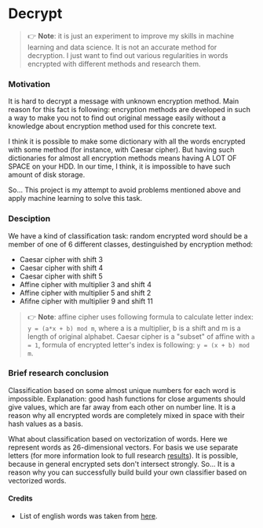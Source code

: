 # Decrypt

[results]: ./Conclusion.md
[words]: https://github.com/dwyl/english-words

> 👉 **Note**: it is just an experiment to improve my skills in machine learning and data science. It is not an accurate method for decryption. 
I just want to find out various regularities in words encrypted with different methods and research them.

### Motivation

It is hard to decrypt a message with unknown encryption method. Main reason for this fact is following: encryption methods are developed in such 
a way to make you not to find out original message easily without a knowledge about encryption method used for this concrete text.

I think it is possible to make some dictionary with all the words encrypted with some method (for instance, with Caesar cipher). But having such 
dictionaries for almost all encryption methods means having A LOT OF SPACE on your HDD. In our time, I think, it is impossible to have such 
amount of disk storage.

So... This project is my attempt to avoid problems mentioned above and apply machine learning to solve this task.

### Desciption

We have a kind of classification task: random encrypted word should be a member of one of 6 different classes, destinguished by 
encryption method:
- Caesar cipher with shift 3
- Caesar cipher with shift 4
- Caesar cipher with shift 5
- Affine cipher with multiplier 3 and shift 4
- Affine cipher with multiplier 5 and shift 2
- Afifne cipher with multiplier 9 and shift 11

> 👉 **Note**: affine cipher uses following formula to calculate letter index: `y = (a*x + b) mod m`, where a is a multiplier, b is a shift and m 
is a length of original alphabet. Caesar cipher is a "subset" of affine with `a = 1`, formula of encrypted letter's index is following: 
`y = (x + b) mod m`.

### Brief research conclusion

Classification based on some almost unique numbers for each word is impossible. Explanation: good hash functions for close arguments should give 
values, which are far away from each other on number line. It is a reason why all encrypted words are completely mixed in space with their hash 
values as a basis.

What about classification based on vectorization of words. Here we represent words as 26-dimensional vectors. For basis we use separate letters 
(for more information look to full research [results][]). It is possible, because in general encrypted sets don't intersect strongly. So... It is a 
reason why you can successfully build build your own classifier based on vectorized words.

#### Credits

- List of english words was taken from [here][words].
